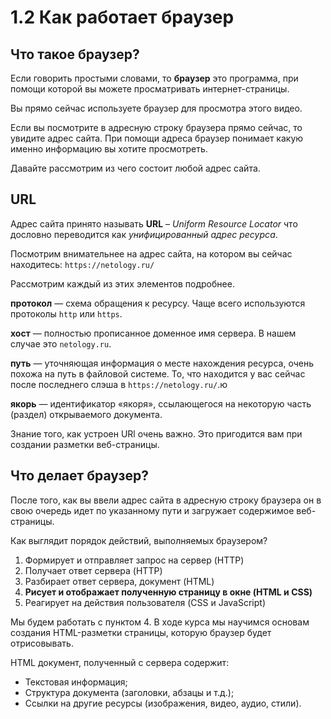 # 1.2 Как работает браузер

## Что такое браузер?
Если говорить простыми словами, то **браузер** это программа, при помощи которой вы можете просматривать интернет-страницы.

Вы прямо сейчас используете браузер для просмотра этого видео.

Если вы посмотрите в адресную строку браузера прямо сейчас, то увидите адрес сайта. При помощи адреса браузер понимает какую именно информацию вы хотите просмотреть.

Давайте рассмотрим из чего состоит любой адрес сайта.

## URL
Адрес сайта принято называть **URL** – *Uniform Resource Locator* что дословно переводится как
*унифицированный адрес ресурса*.

Посмотрим внимательнее на адрес сайта, на котором вы сейчас находитесь:
`https://netology.ru/`

Рассмотрим каждый из этих элементов подробнее.

**протокол** — схема обращения к ресурсу. Чаще всего используются протоколы `http` или `https`.

**хост** — полностью прописанное доменное имя сервера. В нашем случае это `netology.ru`.

**путь** — уточняющая информация о месте нахождения ресурса, очень похожа на путь в файловой системе. То, что находится у вас сейчас после последнего слэша в `https://netology.ru/`.ю

**якорь** — идентификатор «якоря», ссылающегося на некоторую часть (раздел) открываемого документа.

Знание того, как устроен URl очень важно. Это пригодится вам при создании разметки веб-страницы.

## Что делает браузер?

После того, как вы ввели адрес сайта в адресную строку браузера он в свою очередь идет по указанному пути и загружает содержимое веб-страницы.

Как выглядит порядок действий, выполняемых браузером?
1. Формирует и отправляет запрос на сервер (HTTP)
2. Получает ответ сервера (HTTP)
3. Разбирает ответ сервера, документ (HTML)
4. **Рисует и отображает полученную страницу в окне (HTML и CSS)**
5. Реагирует на действия пользователя (CSS и JavaScript)

Мы будем работать с пунктом 4. В ходе курса мы научимся основам создания HTML-разметки страницы, которую браузер будет отрисовывать.

HTML документ, полученный с сервера содержит:
 * Текстовая информация;
 * Структура документа (заголовки, абзацы и т.д.);
 * Ссылки на другие ресурсы (изображения, видео, аудио, стили).
